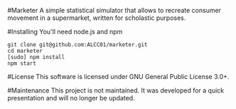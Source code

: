 #Marketer
A simple statistical simulator that allows to recreate consumer movement in a supermarket, written for scholastic purposes.

#Installing
You'll need node.js and npm

    git clone git@github.com:ALCC01/marketer.git
    cd marketer
    [sudo] npm install
    npm start

#License
This software is licensed under GNU General Public License 3.0+.

#Maintenance
This project is not maintained. It was developed for a quick presentation and will no longer be updated.
